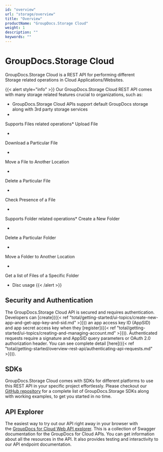 ```yaml
---
id: "overview"
url: "storage/overview"
title: "Overview"
productName: "GroupDocs.Storage Cloud"
weight: 1
description: ""
keywords: ""
---
```







# GroupDocs.Storage Cloud #

GroupDocs.Storage Cloud is a REST API for performing different Storage related operations in Cloud Applications/Websites.

{{< alert style="info" >}}
Our GroupDocs.Storage Cloud REST API comes with many storage related features crucial to organizations, such as:

* GroupDocs.Storage Cloud APIs support default GroupDocs storage along with 3rd party storage services
* 
Supports Files related operations* 
Upload File

* 
Download a Particular File

* 
Move a File to Another Location

* 
Delete a Particular File

* 
Check Presence of a File


* 
Supports Folder related operations* 
Create a New Folder

* 
Delete a Particular Folder

* 
Move a Folder to Another Location

* 
Get a list of Files of a Specific Folder


* Disc usage
{{< /alert >}}


## Security and Authentication ##

The GroupDocs.Storage Cloud API is secured and requires authentication. Developers can [create]({{< ref "total/getting-started/ui-topics/create-new-app-and-get-app-key-and-sid.md" >}})) an app access key ID (AppSID) and app secret access key when they [register]({{< ref "total/getting-started/ui-topics/creating-and-managing-account.md" >}})). Authenticated requests require a signature and AppSID query parameters or OAuth 2.0 authorization header. You can see complete detail [here]({{< ref "total/getting-started/overview-rest-api/authenticating-api-requests.md" >}})).

## SDKs ##

GroupDocs.Storage Cloud comes with SDKs for different platforms to use this REST API in your specific project effortlessly. Please checkout our [GitHub repository](https://github.com/groupdocs-storage-cloud) for a complete list of GroupDocs.Storage SDKs along with working examples, to get you started in no time. 

## API Explorer ##

The easiest way to try out our API right away in your browser with the [GroupDocs for Cloud Web API explorer](https://apireference.groupdocs.cloud/storage/). This is a collection of Swagger documentation for the GroupDocs for Cloud APIs. You can get information about all the resources in the API. It also provides testing and interactivity to our API endpoint documentation.